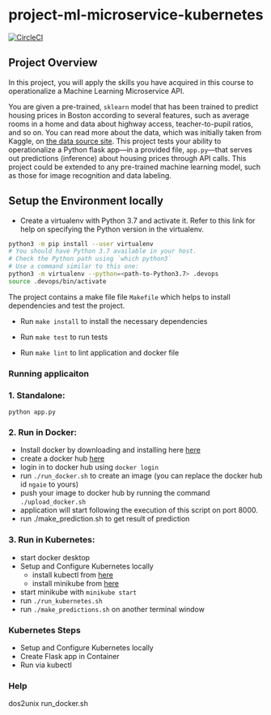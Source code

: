 # project-ml-microservice-kubernetes

[![CircleCI](https://dl.circleci.com/status-badge/img/gh/Ngai-E/project-ml-microservice-kubernetes/tree/main.svg?style=svg)](https://dl.circleci.com/status-badge/redirect/gh/Ngai-E/project-ml-microservice-kubernetes/tree/main)

## Project Overview

In this project, you will apply the skills you have acquired in this course to operationalize a Machine Learning Microservice API. 

You are given a pre-trained, `sklearn` model that has been trained to predict housing prices in Boston according to several features, such as average rooms in a home and data about highway access, teacher-to-pupil ratios, and so on. You can read more about the data, which was initially taken from Kaggle, on [the data source site](https://www.kaggle.com/c/boston-housing). This project tests your ability to operationalize a Python flask app—in a provided file, `app.py`—that serves out predictions (inference) about housing prices through API calls. This project could be extended to any pre-trained machine learning model, such as those for image recognition and data labeling.


## Setup the Environment locally

* Create a virtualenv with Python 3.7 and activate it. Refer to this link for help on specifying the Python version in the virtualenv. 
```bash
python3 -m pip install --user virtualenv
# You should have Python 3.7 available in your host. 
# Check the Python path using `which python3`
# Use a command similar to this one:
python3 -m virtualenv --python=<path-to-Python3.7> .devops
source .devops/bin/activate
```

The project contains a make file file `Makefile` which helps to install dependencies and test the project.
* Run `make install` to install the necessary dependencies

* Run `make test` to run tests

* Run `make lint` to lint application and docker file

### Running applicaiton

### 1. Standalone: 
 `python app.py`


### 2. Run in Docker: 
- Install docker by downloading and installing here [here](https://www.docker.com/)
- create a docker hub [here](https://hub.docker.com/)
- login in to docker hub using `docker login`
- run `./run_docker.sh` to create an image (you can replace the docker hub id `ngaie` to yours)
- push your image to docker hub by running the command `./upload_docker.sh`
- application will start following the execution of this script on port 8000.
- run ./make_prediction.sh to get result of prediction


### 3. Run in Kubernetes:
- start docker desktop
- Setup and Configure Kubernetes locally
    * install kubectl from [here](https://kubernetes.io/docs/tasks/tools/install-kubectl-linux/)
    * install minikube from [here](https://minikube.sigs.k8s.io/docs/start/)
- start minikube with `minikube start`    
- run `./run_kubernetes.sh` 
- run `./make_predictions.sh` on another terminal window

### Kubernetes Steps

* Setup and Configure Kubernetes locally
* Create Flask app in Container
* Run via kubectl


### Help
dos2unix run_docker.sh